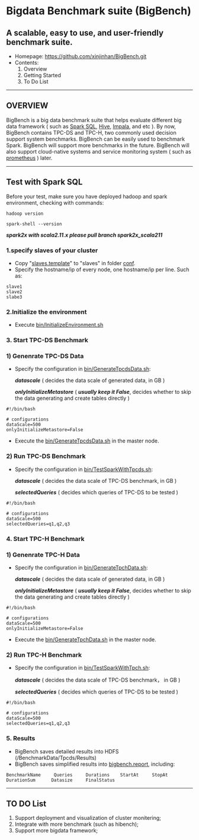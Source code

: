# Bigdata Benchmark suite (BigBench)
## A scalable, easy to use, and user-friendly benchmark suite.
* Homepage: https://github.com/xinjinhan/BigBench.git
* Contents:
    1. Overview
    2. Getting Started
    3. To Do List
    
---
## OVERVIEW ##

BigBench is a big data benchmark suite that helps evaluate different big data framework ( such as [Spark SQL](https://github.com/apache/spark), [Hive](https://github.com/apache/hive), [Impala](https://github.com/apache/impala), and etc ). By now, BigBench contains TPC-DS and TPC-H, two commonly used decision support system benchmarks. BigBench can be easily used to benchmark Spark. BigBench will support more benchmarks in the future. BigBench will also support cloud-native systems and service monitoring system ( such as [prometheus](https://github.com/prometheus/prometheus) ) later.  

---
## Test with Spark SQL ##
Before your test, make sure you have deployed hadoop and spark environment, checking with commands:
```
hadoop version
```
```
spark-shell --version
```
***spark2x with scala2.11.x please pull branch spark2x_scala211***

### 1.specify slaves of your cluster
* Copy "[slaves.template](conf/slaves.template)" to "slaves" in folder [conf](conf).
* Specify the hostname/ip of every node, one hostname/ip per line. Such as:

```
slave1
slave2
slabe3
```

### 2.Initialize the environment
* Execute [bin/InitializeEnvironment.sh](bin/InitializeEnvironment.sh)
### 3. Start TPC-DS Benchmark
### 1) Genenrate TPC-DS Data
* Specify the configuration in [bin/GenerateTpcdsData.sh](bin/GenerateTpcdsData.sh):
  
  ***datascale*** ( decides the data scale of generated data, in GB )
  
  ***onlyInitializeMetastore*** ( ***usually keep it False***, decides whether to skip the data generating and create tables directly )
```
#!/bin/bash

# configurations
dataScale=500
onlyInitializeMetastore=False
```

* Execute the [bin/GenerateTpcdsData.sh](bin/GenerateTpcdsData.sh) in the master node.
### 2) Run TPC-DS Benchmark
* Specify the configuration in [bin/TestSparkWithTpcds.sh](bin/TestSparkWithTpcds.sh):
  
  ***datascale*** ( decides the data scale of TPC-DS benchmark, in GB )
  
  ***selectedQueries*** ( decides which queries of TPC-DS to be tested )
```
#!/bin/bash

# configurations
dataScale=500
selectedQueries=q1,q2,q3

```

### 4. Start TPC-H Benchmark
### 1) Genenrate TPC-H Data
* Specify the configuration in [bin/GenerateTpchData.sh](bin/GenerateTpcdsData.sh):

  ***datascale*** ( decides the data scale of generated data, in GB )

  ***onlyInitializeMetastore*** ( ***usually keep it False***, decides whether to skip the data generating and create tables directly )
```
#!/bin/bash

# configurations
dataScale=500
onlyInitializeMetastore=False
```

* Execute the [bin/GenerateTpchData.sh](bin/GenerateTpcdsData.sh) in the master node.
### 2) Run TPC-H Benchmark
* Specify the configuration in [bin/TestSparkWithTpch.sh](bin/TestSparkWithTpch.sh):
  
  ***datascale*** ( decides the data scale of TPC-DS benchmark， in GB )

  ***selectedQueries*** ( decides which queries of TPC-DS to be tested )
```
#!/bin/bash

# configurations
dataScale=500
selectedQueries=q1,q2,q3

```

### 5. Results
* BigBench saves detailed results into HDFS (/BenchmarkData/Tpcds/Results)
* BigBench saves simplified results into [bigbench.report](/reports/bigbench.report), including:
```
BenchmarkName     Queries     Durations    StartAt     StopAt    DurationSum      Datasize     FinalStatus
```
---
## TO DO List ##
1. Support deployment and visualization of cluster monitering;
2. Integrate with more benchmark (such as hibench);
3. Support more bigdata framework;

